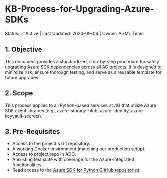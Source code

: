 # KB-Process-for-Upgrading-Azure-SDKs
Status: ✅ Active | Last Updated: 2024-09-04 | Owner: AI-ML Team

## 1. Objective
This document provides a standardized, step-by-step procedure for safely upgrading Azure SDK dependencies across all AG projects. It is designed to minimize risk, ensure thorough testing, and serve as a reusable template for future upgrades.

## 2. Scope
This process applies to all Python-based services at AG that utilize Azure SDK client libraries (e.g., azure-storage-blob, azure-identity, azure-keyvault-secrets).

## 3. Pre-Requisites
- Access to the project's Git repository.
- A working Docker environment (matching our production setup).
- Access to project repo in ADO.
- A existing test suite with coverage for the Azure-integrated functionalities.
- Read access to the [Azure SDK for Python GitHub repositories](https://github.com/Azure/azure-sdk-for-python).

